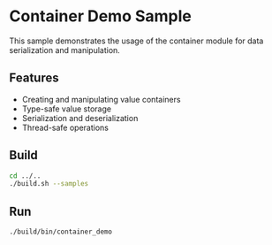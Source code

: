# Container Demo Sample

This sample demonstrates the usage of the container module for data serialization and manipulation.

## Features
- Creating and manipulating value containers
- Type-safe value storage
- Serialization and deserialization
- Thread-safe operations

## Build
```bash
cd ../..
./build.sh --samples
```

## Run
```bash
./build/bin/container_demo
```